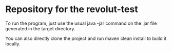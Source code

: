 # Repository for the revolut-test

To run the program, just use the usual java -jar command on the .jar file generated in the target directory.

You can also directly clone the project and run maven clean install to build it locally.
